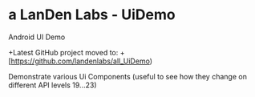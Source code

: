 # a LanDen Labs - UiDemo
Android UI Demo

+Latest GitHub project moved to:
+[https://github.com/landenlabs/all_UiDemo)

Demonstrate various Ui Components (useful to see how they change on different API levels 19...23)

